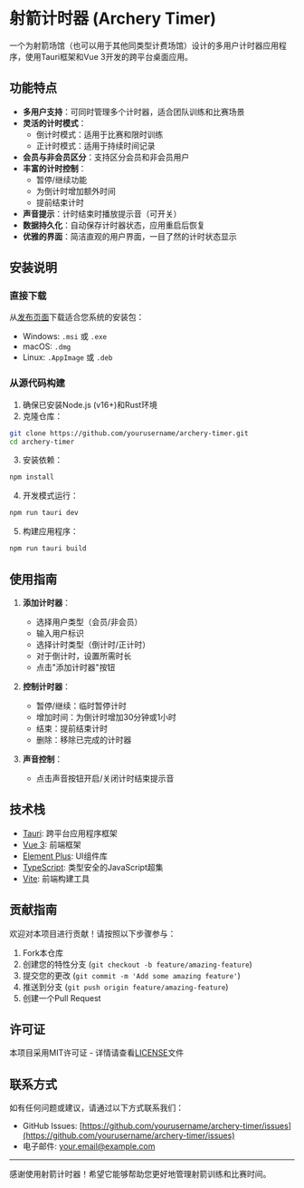 # 射箭计时器 (Archery Timer)

一个为射箭场馆（也可以用于其他同类型计费场馆）设计的多用户计时器应用程序，使用Tauri框架和Vue 3开发的跨平台桌面应用。

## 功能特点

- **多用户支持**：可同时管理多个计时器，适合团队训练和比赛场景
- **灵活的计时模式**：
  - 倒计时模式：适用于比赛和限时训练
  - 正计时模式：适用于持续时间记录
- **会员与非会员区分**：支持区分会员和非会员用户
- **丰富的计时控制**：
  - 暂停/继续功能
  - 为倒计时增加额外时间
  - 提前结束计时
- **声音提示**：计时结束时播放提示音（可开关）
- **数据持久化**：自动保存计时器状态，应用重启后恢复
- **优雅的界面**：简洁直观的用户界面，一目了然的计时状态显示

## 安装说明

### 直接下载

从[发布页面](https://github.com/yourusername/archery-timer/releases)下载适合您系统的安装包：

- Windows: `.msi` 或 `.exe`
- macOS: `.dmg`
- Linux: `.AppImage` 或 `.deb`

### 从源代码构建

1. 确保已安装Node.js (v16+)和Rust环境
2. 克隆仓库：

```sh
git clone https://github.com/yourusername/archery-timer.git
cd archery-timer
```

3. 安装依赖：

```sh
npm install
```

4. 开发模式运行：

```sh
npm run tauri dev
```

5. 构建应用程序：

```sh
npm run tauri build
```

## 使用指南

1. **添加计时器**：

   - 选择用户类型（会员/非会员）
   - 输入用户标识
   - 选择计时类型（倒计时/正计时）
   - 对于倒计时，设置所需时长
   - 点击"添加计时器"按钮

2. **控制计时器**：

   - 暂停/继续：临时暂停计时
   - 增加时间：为倒计时增加30分钟或1小时
   - 结束：提前结束计时
   - 删除：移除已完成的计时器

3. **声音控制**：
   - 点击声音按钮开启/关闭计时结束提示音

## 技术栈

- [Tauri](https://tauri.app/): 跨平台应用程序框架
- [Vue 3](https://vuejs.org/): 前端框架
- [Element Plus](https://element-plus.org/): UI组件库
- [TypeScript](https://www.typescriptlang.org/): 类型安全的JavaScript超集
- [Vite](https://vitejs.dev/): 前端构建工具

## 贡献指南

欢迎对本项目进行贡献！请按照以下步骤参与：

1. Fork本仓库
2. 创建您的特性分支 (`git checkout -b feature/amazing-feature`)
3. 提交您的更改 (`git commit -m 'Add some amazing feature'`)
4. 推送到分支 (`git push origin feature/amazing-feature`)
5. 创建一个Pull Request

## 许可证

本项目采用MIT许可证 - 详情请查看[LICENSE](LICENSE)文件

## 联系方式

如有任何问题或建议，请通过以下方式联系我们：

- GitHub Issues: [https://github.com/yourusername/archery-timer/issues](https://github.com/yourusername/archery-timer/issues)
- 电子邮件: your.email@example.com

---

感谢使用射箭计时器！希望它能够帮助您更好地管理射箭训练和比赛时间。
